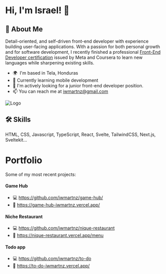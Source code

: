 
# Hi, I'm Israel! 👋


## 🚀 About Me
Detail-oriented, and self-driven front-end developer with experience building user-facing applications. With a passion for both personal growth and for software development, I recently finished a professional [Front-End Developer certification](https://www.credly.com/badges/3e68011e-13a1-428d-92a0-83ad7941e15f/public_url) issued by Meta and Coursera to learn new languages while sharpening existing skills.

* 🌍  I'm based in Tela, Honduras
* 🧠 Currently learning mobile development
* 🤔 I'm actively looking for a junior front-end developer position.
* 📫 You can reach me at [iwmartnz@gmail.com](mailto:iwmartnz@gmail.com)



![Logo](https://images.credly.com/size/680x680/images/e91ed0b0-842b-417f-8d2f-b07535febdda/image.png)


## 🛠 Skills
HTML, CSS, Javascript, TypeScript, React, Svelte, TailwindCSS, Next.js, Sveltekit...
# Portfolio

Some of my most recent projects:
#### Game Hub
* 💻 https://github.com/iwmartnz/game-hub/
* 🚀  https://game-hub-iwmartnz.vercel.app/
#### Niche Restaurant
* 💻 https://github.com/iwmartnz/nique-restaurant
* 🚀  https://nique-restaurant.vercel.app/menu
#### Todo app
* 💻 https://github.com/iwmartnz/to-do
* 🚀  https://to-do-iwmartnz.vercel.app/
